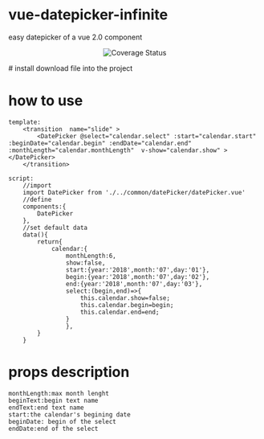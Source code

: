 # vue-datepicker-infinite
easy datepicker of a vue 2.0 component
<p align="center">
<img src="https://github.com/leepyng/vue-datepicker-infinite/blob/master/git/QQ20180508-153441.gif" alt="Coverage Status">


</p>
# install
	download file into the project

# how to use
	template:
		<transition  name="slide" >
			<DatePicker @select="calendar.select" :start="calendar.start" :beginDate="calendar.begin" :endDate="calendar.end" :monthLength="calendar.monthLength"  v-show="calendar.show" ></DatePicker>
		</transition>
	
	script:
		//import
		import DatePicker from './../common/datePicker/datePicker.vue'
		//define
		components:{
			DatePicker
		},
		//set default data
		data(){
			return{
				calendar:{
					monthLength:6,
					show:false,
					start:{year:'2018',month:'07',day:'01'},
					begin:{year:'2018',month:'07',day:'02'},
					end:{year:'2018',month:'07',day:'03'},
					select:(begin,end)=>{
						this.calendar.show=false;
						this.calendar.begin=begin;
						this.calendar.end=end;
					}
				    },
			}
		}
		
	
# props description
	monthLength:max month lenght
	beginText:begin text name
	endText:end text name
	start:the calendar's begining date
	beginDate: begin of the select
	endDate:end of the select
